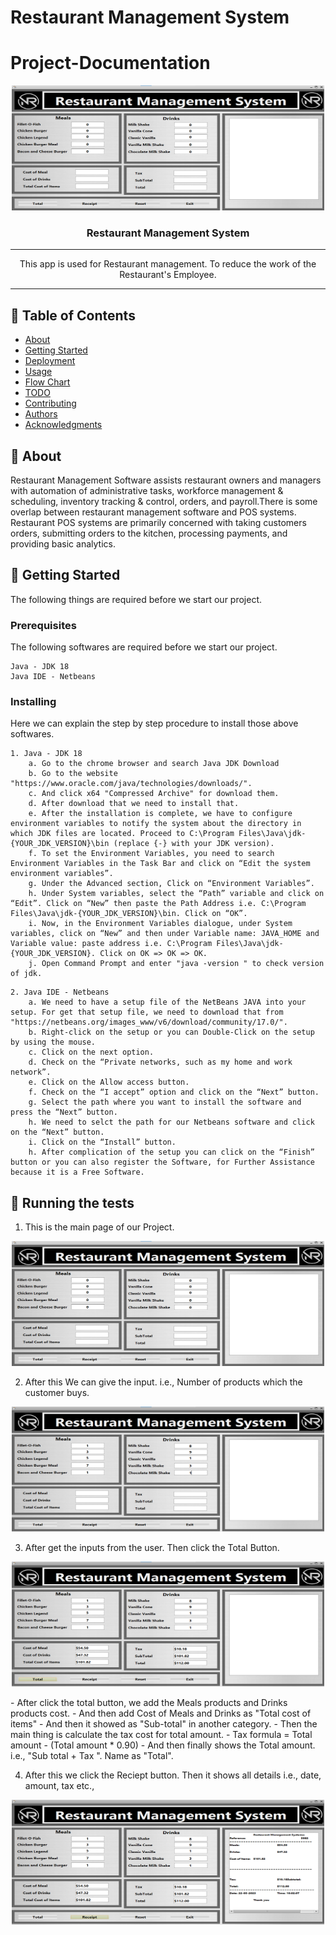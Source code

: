 # Restaurant Management System

# Project-Documentation 

<p align="center">
  <a href="" rel="noopener">
 <img width=500px height=200px src="Main page.png" alt="Project logo"></a>
</p>



<h3 align="center">Restaurant Management System</h3>

---

<p align="center"> This app is used for Restaurant management. To reduce the work of the Restaurant's Employee.
    <br> 
</p>

---

## 📝 Table of Contents
- [About](#about)
- [Getting Started](#getting_started)
- [Deployment](#deployment)
- [Usage](#usage)
- [Flow Chart](#flowchart)
- [TODO](../TODO.md)
- [Contributing](../CONTRIBUTING.md)
- [Authors](#authors)
- [Acknowledgments](#acknowledgement)


## 🧐 About <a name = "about"></a>
Restaurant Management Software assists restaurant owners and managers with automation of administrative tasks, workforce management & scheduling, inventory tracking & control, orders, and payroll.There is some overlap between restaurant management software and POS systems. Restaurant POS systems are primarily concerned with taking customers orders, submitting orders to the kitchen, processing payments, and providing basic analytics.


## 🏁 Getting Started <a name = "getting_started"></a>
The following things are required before we start our project.

### Prerequisites
The following softwares are required before we start our project.

```
Java - JDK 18
Java IDE - Netbeans
```

### Installing
Here we can explain the step by step procedure to install those above softwares.

```
1. Java - JDK 18
    a. Go to the chrome browser and search Java JDK Download
    b. Go to the website "https://www.oracle.com/java/technologies/downloads/".
    c. And click x64 "Compressed Archive" for download them.
    d. After download that we need to install that.
    e. After the installation is complete, we have to configure environment variables to notify the system about the directory in which JDK files are located. Proceed to C:\Program Files\Java\jdk-{YOUR_JDK_VERSION}\bin (replace {-} with your JDK version).
    f. To set the Environment Variables, you need to search Environment Variables in the Task Bar and click on “Edit the system environment variables”.
    g. Under the Advanced section, Click on “Environment Variables”.
    h. Under System variables, select the “Path” variable and click on “Edit”. Click on “New” then paste the Path Address i.e. C:\Program Files\Java\jdk-{YOUR_JDK_VERSION}\bin. Click on “OK”.
    i. Now, in the Environment Variables dialogue, under System variables, click on “New” and then under Variable name: JAVA_HOME and Variable value: paste address i.e. C:\Program Files\Java\jdk-{YOUR_JDK_VERSION}. Click on OK => OK => OK.
    j. Open Command Prompt and enter "java -version " to check version of jdk.
```
```
2. Java IDE - Netbeans
    a. We need to have a setup file of the NetBeans JAVA into your setup. For get that setup file, we need to download that from "https://netbeans.org/images_www/v6/download/community/17.0/".
    b. Right-click on the setup or you can Double-Click on the setup by using the mouse.
    c. Click on the next option.
    d. Check on the “Private networks, such as my home and work network”.
    e. Click on the Allow access button.
    f. Check on the “I accept” option and click on the “Next” button.
    g. Select the path where you want to install the software and press the “Next” button.
    h. We need to selct the path for our Netbeans software and click on the “Next” button.
    i. Click on the “Install” button.
    h. After complication of the setup you can click on the “Finish” button or you can also register the Software, for Further Assistance because it is a Free Software.
```

## 🔧 Running the tests <a name = "tests"></a>
1. This is the main page of our Project.
<p align="center">
  <a href="" rel="noopener">
 <img width=500px height=200px src="Main page.png" alt="Project logo"></a>
</p>


2. After this We can give the input. i.e., Number of products which the customer buys.
<p align="center">
  <a href="" rel="noopener">
 <img width=500px height=200px src="Give Input.png" alt="Project logo"></a>
</p>


3. After get the inputs from the user. Then click the Total Button.
<p align="center">
  <a href="" rel="noopener">
 <img width=500px height=200px src="Total.png" alt="Project logo"></a>
</p>
    - After click the total button, we add the Meals products and Drinks products cost.
    - And then add Cost of Meals and Drinks as "Total cost of items"
    - And then it showed as "Sub-total" in another category.
    - Then the main thing is calculate the tax cost for total amount.
        - Tax formula = Total amount - (Total amount * 0.90)
    - And then finally shows the Total amount. i.e., "Sub total + Tax ". Name as "Total".
 
 
 4. After this we click the Reciept button. Then it shows all details i.e., date, amount, tax etc.,
 <p align="center">
  <a href="" rel="noopener">
 <img width=500px height=200px src="Reciept.png" alt="Project logo"></a>
</p>
